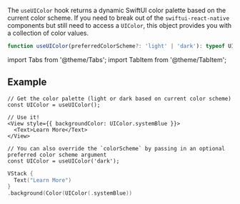 ---
---

The `useUIColor` hook returns a dynamic SwiftUI color palette based on the current color scheme. If you need to break out of the `swiftui-react-native` components but still need to access a `UIColor`, this object provides you with a collection of color values.

```typescript
function useUIColor(preferredColorScheme?: 'light' | 'dark'): typeof UIColor;
```

import Tabs from '@theme/Tabs';
import TabItem from '@theme/TabItem';

## Example

<Tabs>
<TabItem value="srn" label="swiftui-react-native">

```tsx
// Get the color palette (light or dark based on current color scheme)
const UIColor = useUIColor();
```

```tsx
// Use it!
<View style={{ backgroundColor: UIColor.systemBlue }}>
  <Text>Learn More</Text>
</View>
```

```tsx
// You can also override the `colorScheme` by passing in an optional preferred color scheme argument
const UIColor = useUIColor('dark');
```

</TabItem>
<TabItem value="swiftui" label="SwiftUI">

```swift
VStack {
  Text("Learn More")
}
.background(Color(UIColor(.systemBlue))
```

</TabItem>

</Tabs>
